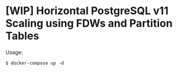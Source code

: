 # [WIP] Horizontal PostgreSQL v11 Scaling using FDWs and Partition Tables

Usage:
```
$ docker-compose up -d
```

